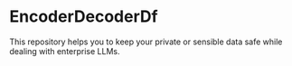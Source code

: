 # EncoderDecoderDf
This repository helps you to keep your private or sensible data safe while dealing with enterprise LLMs.
